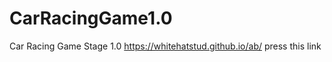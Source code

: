 # CarRacingGame1.0
Car Racing Game Stage 1.0
 https://whitehatstud.github.io/ab/ press this link
 
 
